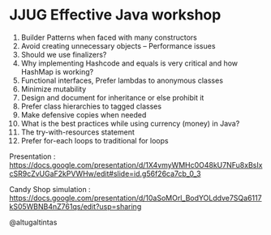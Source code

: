 # JJUG Effective Java workshop

1. Builder Patterns when faced with many constructors
2. Avoid creating unnecessary objects – Performance issues
3. Should we use finalizers?
4. Why implementing Hashcode and equals is very critical and how HashMap is working?
5. Functional interfaces, Prefer lambdas to anonymous classes
6. Minimize mutability
7. Design and document for inheritance or else prohibit it
8. Prefer class hierarchies to tagged classes
9. Make defensive copies when needed
10. What is the best practices while using currency (money) in Java?
11. The try-with-resources statement
12. Prefer for-each loops to traditional for loops


Presentation : https://docs.google.com/presentation/d/1X4vmyWMHc0O48kU7NFu8xBsIxcSR9cZvUGaF2kPVWHw/edit#slide=id.g56f26ca7cb_0_3

Candy Shop simulation : https://docs.google.com/presentation/d/10aSoMOrl_BodYOLddve7SQa6117kS05WBNB4nZ761qs/edit?usp=sharing

@altugaltintas
